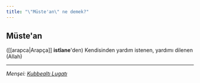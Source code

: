 ```yaml
---
title: "\"Müste'an\" ne demek?"
---
```


## Müste'an
([[arapca|Arapça]] **istîane**'den) Kendisinden yardım istenen, yardımı dilenen (Allah)

---
*Menşei: [Kubbealtı Lugatı](https://www.lugatim.com/s/müstean)*
